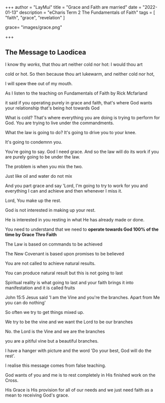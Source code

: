 +++
author = "LayMui"
title = "Grace and Faith are married"
date = "2022-01-13"
description = "eCharis Term 2 The Fundamentals of Faith"
tags = [
    "faith", "grace", "revelation"
]

grace= "images/grace.png"

+++
## The Message to Laodicea

I know thy _works_, that thou art neither cold nor hot: I would thou art

cold or hot. So then because thou art lukewarm, and neither cold nor hot,

I will spew thee out of my mouth.

As I listen to the teaching on Fundamentals of Faith by Rick Mcfarland

it said if you operating purely in grace and faith, that's where God wants
your relationship that's being hot towards God

What is cold? That's where everything you are doing is trying to perform for God.
You are trying to live under the commandments.

What the law is going to do? It's going to drive you to your knee.

It's going to condemnn you.

You're going to say. God I need grace. And so the law will do its work
if you are purely going to be under the law.

The problem is when you mix the two.

Just like oil and water do not mix

And you part grace and say 'Lord, I'm going
to try to work for you and everything I can and achieve and then whenever I miss it.

Lord, You make up the rest.

God is not interested in making up your rest.

He is interested in you resting in what He has already made or done.

You need to understand that we need to **operate towards God 100% of the time by Grace Thro Faith**

The Law is based on commands to be achieved

The New Covenant is based upon promises to be believed

You are not called to achieve natural results. 

You can produce natural result but this is not going to last

Spiritual reality is what going to last and your faith brings it into manifestation and it is called fruits

John 15:5 Jesus said 'I am the Vine and you're the branches. Apart from Me you can do nothing'

So often we try to get things mixed up. 

We try to be the vine and we want the Lord to be our branches

No. the Lord is the Vine and we are the branches

you are a pitiful vine but a beautiful branches.

I have a hanger with picture and the word 'Do your best, God will do the rest'.

I realise this message comes from false teaching.

God wants of you and me is to rest completely in His finished work on the Cross.

His Grace is His provision for all
of our needs and we just need faith as a mean to receiving God's grace.

